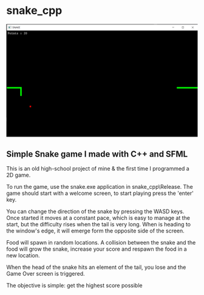 # snake_cpp
![Screenshot from the game](Screenshots/Snake.png)
## Simple Snake game I made with C++ and SFML

This is an old high-school project of mine & the first time I programmed a 2D game.

To run the game, use the snake.exe application in snake_cpp\Release. The game should start with a welcome screen, to start playing press the 'enter' key.

You can change the direction of the snake by pressing the WASD keys. Once started it moves at a constant pace, which is easy to manage at the start, but the difficulty rises when the tail is very long.
When is heading to the window's edge, it will emerge form the opposite side of the screen.

Food will spawn in random locations. A collision between the snake and the food will grow the snake, increase your score and respawn the food in a new location.

When the head of the snake hits an element of the tail, you lose and the Game Over screen is triggered. 

The objective is simple: get the highest score possible
